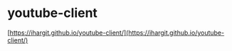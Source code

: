 # youtube-client

[https://ihargit.github.io/youtube-client/](https://ihargit.github.io/youtube-client/)
